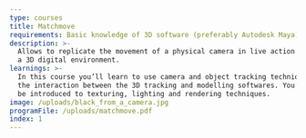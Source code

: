 ```yaml
---
type: courses
title: Matchmove
requirements: Basic knowledge of 3D software (preferably Autodesk Maya)
description: >-
  Allows to replicate the movement of a physical camera in live action shots in
  a 3D digital environment.
learnings: >-
  In this course you’ll learn to use camera and object tracking techniques, and
  the interaction between the 3D tracking and modelling softwares. You’ll also
  be introduced to texturing, lighting and rendering techniques.
image: /uploads/black_from_a_camera.jpg
programFile: /uploads/matchmove.pdf
index: 1
---
```


